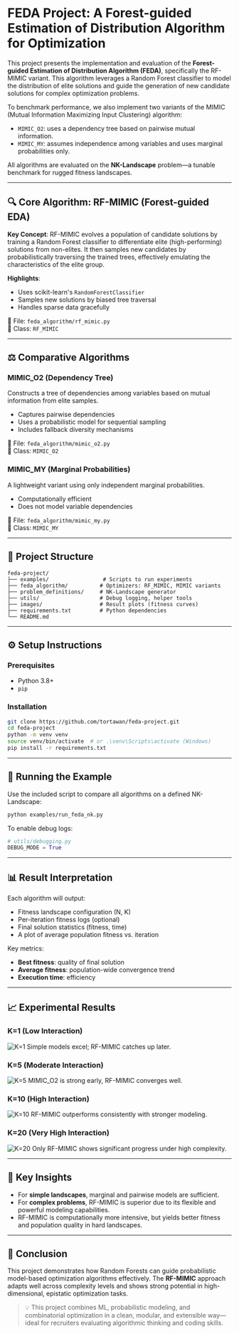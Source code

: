 # FEDA Project: A Forest-guided Estimation of Distribution Algorithm for Optimization

This project presents the implementation and evaluation of the **Forest-guided Estimation of Distribution Algorithm (FEDA)**, specifically the RF-MIMIC variant. This algorithm leverages a Random Forest classifier to model the distribution of elite solutions and guide the generation of new candidate solutions for complex optimization problems.

To benchmark performance, we also implement two variants of the MIMIC (Mutual Information Maximizing Input Clustering) algorithm:
- `MIMIC_O2`: uses a dependency tree based on pairwise mutual information.
- `MIMIC_MY`: assumes independence among variables and uses marginal probabilities only.

All algorithms are evaluated on the **NK-Landscape** problem—a tunable benchmark for rugged fitness landscapes.

---

## 🔍 Core Algorithm: RF-MIMIC (Forest-guided EDA)

**Key Concept**: RF-MIMIC evolves a population of candidate solutions by training a Random Forest classifier to differentiate elite (high-performing) solutions from non-elites. It then samples new candidates by probabilistically traversing the trained trees, effectively emulating the characteristics of the elite group.

**Highlights**:
- Uses scikit-learn's `RandomForestClassifier`
- Samples new solutions by biased tree traversal
- Handles sparse data gracefully

📂 File: `feda_algorithm/rf_mimic.py`  
🧱 Class: `RF_MIMIC`

---

## ⚖️ Comparative Algorithms

### MIMIC_O2 (Dependency Tree)
Constructs a tree of dependencies among variables based on mutual information from elite samples.

- Captures pairwise dependencies
- Uses a probabilistic model for sequential sampling
- Includes fallback diversity mechanisms

📂 File: `feda_algorithm/mimic_o2.py`  
🧱 Class: `MIMIC_O2`

### MIMIC_MY (Marginal Probabilities)
A lightweight variant using only independent marginal probabilities.

- Computationally efficient
- Does not model variable dependencies

📂 File: `feda_algorithm/mimic_my.py`  
🧱 Class: `MIMIC_MY`

---

## 📁 Project Structure
```
feda-project/
├── examples/                 # Scripts to run experiments
├── feda_algorithm/          # Optimizers: RF_MIMIC, MIMIC variants
├── problem_definitions/     # NK-Landscape generator
├── utils/                   # Debug logging, helper tools
├── images/                  # Result plots (fitness curves)
├── requirements.txt         # Python dependencies
└── README.md
```

---

## ⚙️ Setup Instructions

### Prerequisites
- Python 3.8+
- `pip`

### Installation
```bash
git clone https://github.com/tortawan/feda-project.git
cd feda-project
python -m venv venv
source venv/bin/activate  # or .\venv\Scripts\activate (Windows)
pip install -r requirements.txt
```

---

## 🚀 Running the Example

Use the included script to compare all algorithms on a defined NK-Landscape:
```bash
python examples/run_feda_nk.py
```

To enable debug logs:
```python
# utils/debugging.py
DEBUG_MODE = True
```

---

## 📊 Result Interpretation
Each algorithm will output:
- Fitness landscape configuration (N, K)
- Per-iteration fitness logs (optional)
- Final solution statistics (fitness, time)
- A plot of average population fitness vs. iteration

Key metrics:
- **Best fitness**: quality of final solution
- **Average fitness**: population-wide convergence trend
- **Execution time**: efficiency

---

## 📈 Experimental Results

### K=1 (Low Interaction)
![K=1](images/50_1.png)
Simple models excel; RF-MIMIC catches up later.

### K=5 (Moderate Interaction)
![K=5](images/50_5.png)
MIMIC_O2 is strong early, RF-MIMIC converges well.

### K=10 (High Interaction)
![K=10](images/50_10.png)
RF-MIMIC outperforms consistently with stronger modeling.

### K=20 (Very High Interaction)
![K=20](images/50_20.png)
Only RF-MIMIC shows significant progress under high complexity.

---

## 🧠 Key Insights

- For **simple landscapes**, marginal and pairwise models are sufficient.
- For **complex problems**, RF-MIMIC is superior due to its flexible and powerful modeling capabilities.
- RF-MIMIC is computationally more intensive, but yields better fitness and population quality in hard landscapes.

---

## 🏁 Conclusion
This project demonstrates how Random Forests can guide probabilistic model-based optimization algorithms effectively. The **RF-MIMIC** approach adapts well across complexity levels and shows strong potential in high-dimensional, epistatic optimization tasks.

> 💡 This project combines ML, probabilistic modeling, and combinatorial optimization in a clean, modular, and extensible way—ideal for recruiters evaluating algorithmic thinking and coding skills.
